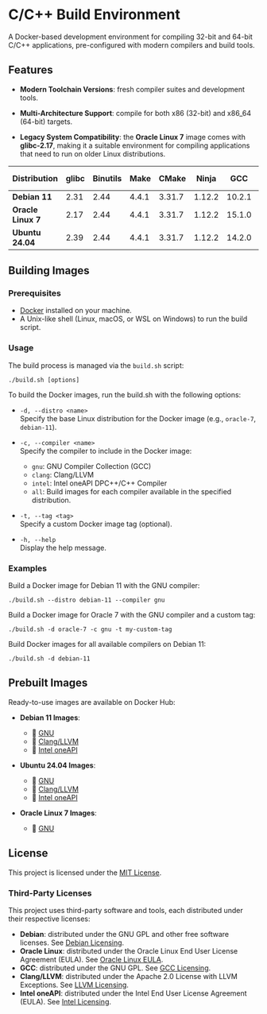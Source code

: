# C/C++ Build Environment

A Docker-based development environment for compiling 32-bit and 64-bit C/C++ applications, pre-configured with modern compilers and build tools.

## Features

- **Modern Toolchain Versions**:
  fresh compiler suites and development tools.

- **Multi-Architecture Support**:
  compile for both x86 (32-bit) and x86_64 (64-bit) targets.

- **Legacy System Compatibility**:
  the **Oracle Linux 7** image comes with **glibc-2.17**, making it a suitable environment for compiling applications that need to run on older Linux distributions.

|  Distribution  | glibc | Binutils | Make  | CMake  | Ninja  |  GCC   | Clang  | Intel oneAPI |
|----------------|-------|----------|-------|--------|--------|--------|--------|--------------|
| **Debian 11**      | 2.31  |   2.44   | 4.4.1 | 3.31.7 | 1.12.2 | 10.2.1 | 19.1.7 |   2024.2.1   |
| **Oracle Linux 7** | 2.17  |   2.44   | 4.4.1 | 3.31.7 | 1.12.2 | 15.1.0 |   -    |      -       |
| **Ubuntu 24.04**   | 2.39  |   2.44   | 4.4.1 | 3.31.7 | 1.12.2 | 14.2.0 | 19.1.7 |   2024.2.1   |

## Building Images

### Prerequisites
- [Docker](https://www.docker.com) installed on your machine.
- A Unix-like shell (Linux, macOS, or WSL on Windows) to run the build script.

### Usage
The build process is managed via the `build.sh` script:

```console
./build.sh [options]
```

To build the Docker images, run the build.sh with the following options:

- `-d, --distro <name>`<br />
Specify the base Linux distribution for the Docker image (e.g., `oracle-7`, `debian-11`).

- `-c, --compiler <name>`<br />
Specify the compiler to include in the Docker image:
  - `gnu`: GNU Compiler Collection (GCC)
  - `clang`: Clang/LLVM
  - `intel`: Intel oneAPI DPC++/C++ Compiler
  - `all`: Build images for each compiler available in the specified distribution.

- `-t, --tag <tag>`<br />
Specify a custom Docker image tag (optional).<br />

- `-h, --help`<br />
Display the help message.

### Examples

Build a Docker image for Debian 11 with the GNU compiler:

```console
./build.sh --distro debian-11 --compiler gnu
```

Build a Docker image for Oracle 7 with the GNU compiler and a custom tag:

```console
./build.sh -d oracle-7 -c gnu -t my-custom-tag
```

Build Docker images for all available compilers on Debian 11:

```console
./build.sh -d debian-11
```

## Prebuilt Images

Ready-to-use images are available on Docker Hub:

- **Debian 11 Images**:
  - 🐂 [GNU](https://hub.docker.com/repository/docker/hun1er/debian-11-cxx-build-env-gnu)
  - 🐉 [Clang/LLVM](https://hub.docker.com/repository/docker/hun1er/debian-11-cxx-build-env-clang)
  - 🔷 [Intel oneAPI](https://hub.docker.com/repository/docker/hun1er/debian-11-cxx-build-env-intel)

- **Ubuntu 24.04 Images**:
  - 🐂 [GNU](https://hub.docker.com/repository/docker/hun1er/ubuntu-24.04-cxx-build-env-gnu)
  - 🐉 [Clang/LLVM](https://hub.docker.com/repository/docker/hun1er/ubuntu-24.04-cxx-build-env-clang)
  - 🔷 [Intel oneAPI](https://hub.docker.com/repository/docker/hun1er/ubuntu-24.04-cxx-build-env-intel)

- **Oracle Linux 7 Images**:
  - 🐂 [GNU](https://hub.docker.com/repository/docker/hun1er/oracle-7-cxx-build-env-gnu)

## License

This project is licensed under the [MIT License](LICENSE).

### Third-Party Licenses

This project uses third-party software and tools, each distributed under their respective licenses:
- **Debian**: distributed under the GNU GPL and other free software licenses. See [Debian Licensing](https://www.debian.org/legal/licenses).
- **Oracle Linux**: distributed under the Oracle Linux End User License Agreement (EULA). See [Oracle Linux EULA](https://oss.oracle.com/ol7/EULA).
- **GCC**: distributed under the GNU GPL. See [GCC Licensing](https://gcc.gnu.org/onlinedocs/gcc/Copying.html).
- **Clang/LLVM**: distributed under the Apache 2.0 License with LLVM Exceptions. See [LLVM Licensing](https://llvm.org/docs/DeveloperPolicy.html).
- **Intel oneAPI**: distributed under the Intel End User License Agreement (EULA). See [Intel Licensing](https://www.intel.com/content/www/us/en/developer/articles/license/end-user-license-agreement.html).
